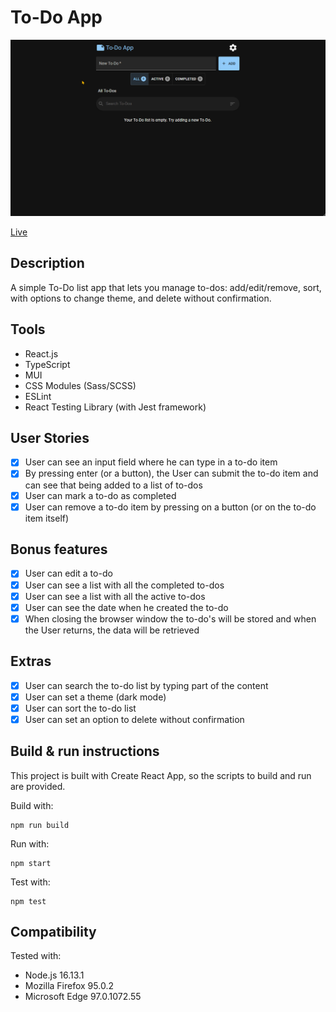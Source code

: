 # To-Do App

![To-Do](screencast.gif)

[Live](https://jjnilton.github.io/projects/todo-app/build)

## Description

A simple To-Do list app that lets you manage to-dos: add/edit/remove, sort, with options to change theme, and delete without confirmation.

## Tools

- React.js
- TypeScript
- MUI
- CSS Modules (Sass/SCSS)
- ESLint
- React Testing Library (with Jest framework)

## User Stories

- [x] User can see an input field where he can type in a to-do item
- [x] By pressing enter (or a button), the User can submit the to-do item and can see that being added to a list of to-dos
- [x] User can mark a to-do as completed
- [x] User can remove a to-do item by pressing on a button (or on the to-do item itself)

## Bonus features

- [x] User can edit a to-do
- [x] User can see a list with all the completed to-dos
- [x] User can see a list with all the active to-dos
- [x] User can see the date when he created the to-do
- [x] When closing the browser window the to-do's will be stored and when the User returns, the data will be retrieved

## Extras

- [x] User can search the to-do list by typing part of the content
- [x] User can set a theme (dark mode)
- [x] User can sort the to-do list
- [x] User can set an option to delete without confirmation

## Build & run instructions

This project is built with Create React App, so the scripts to build and run are provided.

Build with:

```
npm run build
```

Run with:

```
npm start
```

Test with:

```
npm test
```

## Compatibility

Tested with:
- Node.js 16.13.1
- Mozilla Firefox 95.0.2
- Microsoft Edge 97.0.1072.55
